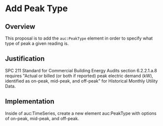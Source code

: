 # Add Peak Type

## Overview

This proposal is to add the `auc:PeakType` element in order to specify what type of peak a given reading is.

## Justification

SPC 211 Standard for Commercial Building Energy Audits section 6.2.2.1.a.8 requires "Actual or billed (or both if reported) peak electric demand (kW), identified as on-peak, mid-peak, and off-peak" for Historical Monthly Utility Data.

## Implementation

Inside of auc:TimeSeries, create a new element auc:PeakType with options of on-peak, mid-peak, and off-peak.